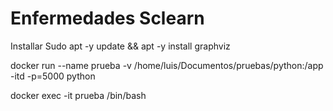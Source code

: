 # Enfermedades Sclearn
Installar 
Sudo apt -y update && apt -y install graphviz

docker run --name prueba -v /home/luis/Documentos/pruebas/python:/app -itd -p=5000 python

docker exec -it prueba /bin/bash 

